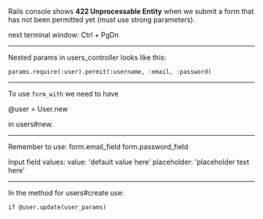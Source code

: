 Rails console shows **422 Unprocessable Entity** when we submit a form that has not been permitted yet (must use strong parameters).

next terminal window: Ctrl + PgDn

***

Nested params in users_controller looks like this:

	params.require(:user).permit(:username, :email, :password)

***

To use `form_with` we need to have 

@user = User.new

in users#new.

***

Remember to use:
	form.email_field
	form.password_field

Input field values:
	value: 'default value here'
	placeholder: 'placeholder text here'

***

In the method for users#create use:

	if @user.update(user_params)
